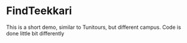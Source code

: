 # FindTeekkari
This is a short demo, similar to Tunitours, but different campus. Code is done little bit differently
